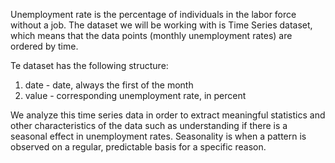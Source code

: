 Unemployment rate is the percentage of individuals in the labor force without a job. The dataset we will be working with is Time Series dataset, which means that the data points (monthly unemployment rates) are ordered by time.

Te dataset has the following structure:
1. date - date, always the first of the month
2. value - corresponding unemployment rate, in percent

We analyze this time series data in order to extract meaningful statistics and other characteristics of the data such as understanding if there is a seasonal effect in unemployment rates. Seasonality is when a pattern is observed on a regular, predictable basis for a specific reason.

